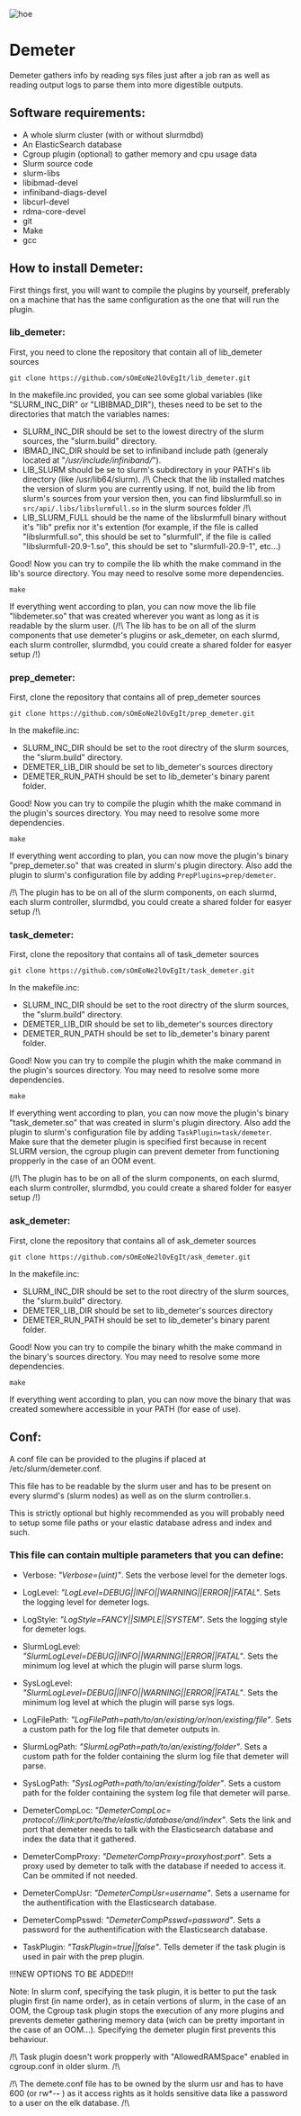 ![hoe](https://user-images.githubusercontent.com/87118859/185426997-149c94e8-e33e-4621-b193-81594645686a.png)
# Demeter

Demeter gathers info by reading sys files just after a job ran as well as reading output logs to parse them into more digestible outputs.

## Software requirements:

 - A whole slurm cluster (with or without slurmdbd)
 - An ElasticSearch database
 - Cgroup plugin (optional) to gather memory and cpu usage data
 - Slurm source code
 - slurm-libs
 - libibmad-devel
 - infiniband-diags-devel
 - libcurl-devel
 - rdma-core-devel
 - git
 - Make
 - gcc

##  How to install Demeter:

First things first, you will want to compile the plugins by yourself, preferably on a machine that has the same configuration as the one that will run the plugin.

### lib_demeter:

First, you need to clone the repository that contain all of lib_demeter sources
```
git clone https://github.com/sOmEoNe2lOvEgIt/lib_demeter.git
```
In the makefile.inc provided, you can see some global variables (like "SLURM_INC_DIR" or "LIBIBMAD_DIR"), theses need to be set to the directories that match the variables names:

 - SLURM_INC_DIR should be set to the lowest directry of the slurm sources, the "slurm.build" directory.
 - IBMAD_INC_DIR should be set to infiniband include path (generaly located at "*/usr/include/infiniband/*").
 - LIB_SLURM should be se to slurm's subdirectory in your PATH's lib directory (like /usr/lib64/slurm).
 /!\ Check that the lib installed matches the version of slurm you are currently using. If not, build the lib from slurm's sources from your version then, you can find libslurmfull.so in ```src/api/.libs/libslurmfull.so``` in the slurm sources folder /!\
 - LIB_SLURM_FULL should be the name of the libslurmfull binary without it's "lib" prefix nor it's extention (for example, if the file is called "libslurmfull.so", this should be set to "slurmfull", if the file is called "libslurmfull-20.9-1.so", this should be set to "slurmfull-20.9-1", etc...)

Good! Now you can try to compile the lib whith the make command in the lib's source directory. You may need to resolve some more dependencies.
```
make
```
If everything went according to plan, you can now move the lib file "libdemeter.so" that was created wherever you want as long as it is readable by the slurm user. (/!\ The lib has to be on all of the slurm components that use demeter's plugins or ask_demeter, on each slurmd, each slurm controller, slurmdbd, you could create a shared folder for easyer setup /!\)

### prep_demeter:

First, clone the repository that contains all of prep_demeter sources
```
git clone https://github.com/sOmEoNe2lOvEgIt/prep_demeter.git
```
In the makefile.inc:

 - SLURM_INC_DIR should be set to the root directry of the slurm sources, the "slurm.build" directory.
 - DEMETER_LIB_DIR should be set to lib_demeter's sources directory
 - DEMETER_RUN_PATH should be set to lib_demeter's binary parent folder.

Good! Now you can try to compile the plugin whith the make command in the plugin's sources directory. You may need to resolve some more dependencies.
```
make
```
If everything went according to plan, you can now move the plugin's binary "prep_demeter.so" that was created in slurm's plugin directory. Also add the plugin to slurm's configuration file by adding ```PrepPlugins=prep/demeter```.

/!\ The plugin has to be on all of the slurm components, on each slurmd, each slurm controller, slurmdbd, you could create a shared folder for easyer setup /!\

### task_demeter:

First, clone the repository that contains all of task_demeter sources
```
git clone https://github.com/sOmEoNe2lOvEgIt/task_demeter.git
```
In the makefile.inc:

 - SLURM_INC_DIR should be set to the root directry of the slurm sources, the "slurm.build" directory.
 - DEMETER_LIB_DIR should be set to lib_demeter's sources directory
 - DEMETER_RUN_PATH should be set to lib_demeter's binary parent folder.

Good! Now you can try to compile the plugin whith the make command in the plugin's sources directory. You may need to resolve some more dependencies.
```
make
```
If everything went according to plan, you can now move the plugin's binary "task_demeter.so" that was created in slurm's plugin directory. Also add the plugin to slurm's configuration file by adding ```TaskPlugin=task/demeter```. Make sure that the demeter plugin is specified first because in recent SLURM version, the cgroup plugin can prevent demeter from functioning propperly in the case of an OOM event.

(/!\ The plugin has to be on all of the slurm components, on each slurmd, each slurm controller, slurmdbd, you could create a shared folder for easyer setup /!\)

### ask_demeter:

First, clone the repository that contains all of ask_demeter sources
```
git clone https://github.com/sOmEoNe2lOvEgIt/ask_demeter.git
```
In the makefile.inc:

 - SLURM_INC_DIR should be set to the root directry of the slurm sources, the "slurm.build" directory.
 - DEMETER_LIB_DIR should be set to lib_demeter's sources directory
 - DEMETER_RUN_PATH should be set to lib_demeter's binary parent folder.

Good! Now you can try to compile the binary whith the make command in the binary's sources directory. You may need to resolve some more dependencies.
```
make
```
If everything went according to plan, you can now move the binary that was created somewhere accessible in your PATH (for ease of use).

## Conf:
A conf file can be provided to the plugins if placed at /etc/slurm/demeter.conf.

This file has to be readable by the slurm user and has to be present on every slurmd's (slurm nodes) as well as on the slurm controller.s.

This is strictly optional but highly recommended as you will probably need to setup some file paths or your elastic database adress and index and such.

### This file can contain multiple parameters that you can define:

- Verbose: *"Verbose=(uint)"*. Sets the verbose level for the demeter logs.

- LogLevel: *"LogLevel=DEBUG||INFO||WARNING||ERROR||FATAL"*. Sets the logging level for demeter logs.

- LogStyle: *"LogStyle=FANCY||SIMPLE||SYSTEM"*. Sets the logging style for demeter logs.

- SlurmLogLevel: *"SlurmLogLevel=DEBUG||INFO||WARNING||ERROR||FATAL"*. Sets the minimum log level at which the plugin will parse slurm logs.

- SysLogLevel: *"SlurmLogLevel=DEBUG||INFO||WARNING||ERROR||FATAL"*. Sets the minimum log level at which the plugin will parse sys logs.

- LogFilePath: *"LogFilePath=path/to/an/existing/or/non/existing/file"*. Sets a custom path for the log file that demeter outputs in.

- SlurmLogPath: *"SlurmLogPath=path/to/an/existing/folder"*. Sets a custom path for the folder containing the slurm log file that demeter will parse.

- SysLogPath: *"SysLogPath=path/to/an/existing/folder"*. Sets a custom path for the folder containing the system log file that demeter will parse.

- DemeterCompLoc: *"DemeterCompLoc= protocol://link:port/to/the/elastic/database/and/index"*. Sets the link and port that demeter needs to talk with the Elasticsearch database and index the data that it gathered.

- DemeterCompProxy: *"DemeterCompProxy=proxyhost:port"*. Sets a proxy used by demeter to talk with the database if needed to access it. Can be ommited if not needed.

- DemeterCompUsr: *"DemeterCompUsr=username"*. Sets a username for the authentification with the Elasticsearch database.

- DemeterCompPsswd: *"DemeterCompPsswd=password"*. Sets a password for the authentification with the Elasticsearch database.

- TaskPlugin: *"TaskPlugin=true||false"*. Tells demeter if the task plugin is used in pair with the prep plugin.

!!!NEW OPTIONS TO BE ADDED!!!

Note: In slurm conf, specifying the task plugin, it is better to put the task plugin first (in name order), as in cetain vertions of slurm, in the case of an OOM, the Cgroup task plugin stops the execution of any more plugins and prevents demeter gathering memory data (wich can be pretty important in the case of an OOM...). Specifying the demeter plugin first prevents this behaviour.

/!\ Task plugin doesn't work propperly with "AllowedRAMSpace" enabled in cgroup.conf in older slurm. /!\

/!\ The demete.conf file has to be owned by the slurm usr and has to have 600 (or rw*-***-*** ) as it access rights as it holds sensitive data like a password to a user on the elk database. /!\

